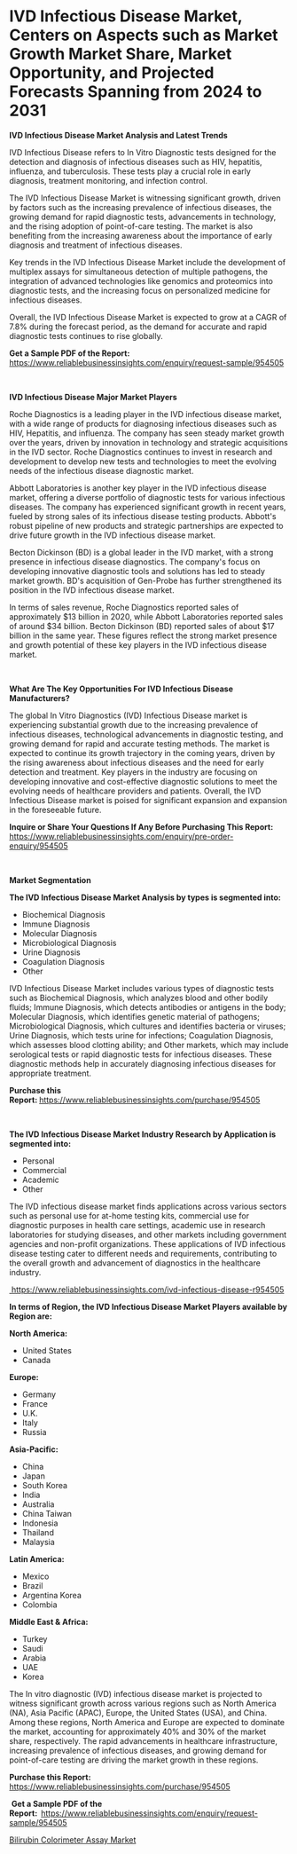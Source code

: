 <p><h1>IVD Infectious Disease Market, Centers on Aspects such as Market Growth Market Share, Market Opportunity, and Projected Forecasts Spanning from 2024 to 2031</h1></p><p><strong>IVD Infectious Disease Market Analysis and Latest Trends</strong></p>
<p><p>IVD Infectious Disease refers to In Vitro Diagnostic tests designed for the detection and diagnosis of infectious diseases such as HIV, hepatitis, influenza, and tuberculosis. These tests play a crucial role in early diagnosis, treatment monitoring, and infection control.</p><p>The IVD Infectious Disease Market is witnessing significant growth, driven by factors such as the increasing prevalence of infectious diseases, the growing demand for rapid diagnostic tests, advancements in technology, and the rising adoption of point-of-care testing. The market is also benefiting from the increasing awareness about the importance of early diagnosis and treatment of infectious diseases.</p><p>Key trends in the IVD Infectious Disease Market include the development of multiplex assays for simultaneous detection of multiple pathogens, the integration of advanced technologies like genomics and proteomics into diagnostic tests, and the increasing focus on personalized medicine for infectious diseases.</p><p>Overall, the IVD Infectious Disease Market is expected to grow at a CAGR of 7.8% during the forecast period, as the demand for accurate and rapid diagnostic tests continues to rise globally.</p></p>
<p><strong>Get a Sample PDF of the Report:&nbsp;</strong> <a href="https://www.reliablebusinessinsights.com/enquiry/request-sample/954505">https://www.reliablebusinessinsights.com/enquiry/request-sample/954505</a></p>
<p>&nbsp;</p>
<p><strong>IVD Infectious Disease Major Market Players</strong></p>
<p><p>Roche Diagnostics is a leading player in the IVD infectious disease market, with a wide range of products for diagnosing infectious diseases such as HIV, Hepatitis, and influenza. The company has seen steady market growth over the years, driven by innovation in technology and strategic acquisitions in the IVD sector. Roche Diagnostics continues to invest in research and development to develop new tests and technologies to meet the evolving needs of the infectious disease diagnostic market.</p><p>Abbott Laboratories is another key player in the IVD infectious disease market, offering a diverse portfolio of diagnostic tests for various infectious diseases. The company has experienced significant growth in recent years, fueled by strong sales of its infectious disease testing products. Abbott's robust pipeline of new products and strategic partnerships are expected to drive future growth in the IVD infectious disease market.</p><p>Becton Dickinson (BD) is a global leader in the IVD market, with a strong presence in infectious disease diagnostics. The company's focus on developing innovative diagnostic tools and solutions has led to steady market growth. BD's acquisition of Gen-Probe has further strengthened its position in the IVD infectious disease market.</p><p>In terms of sales revenue, Roche Diagnostics reported sales of approximately $13 billion in 2020, while Abbott Laboratories reported sales of around $34 billion. Becton Dickinson (BD) reported sales of about $17 billion in the same year. These figures reflect the strong market presence and growth potential of these key players in the IVD infectious disease market.</p></p>
<p>&nbsp;</p>
<p><strong>What Are The Key Opportunities For IVD Infectious Disease Manufacturers?</strong></p>
<p><p>The global In Vitro Diagnostics (IVD) Infectious Disease market is experiencing substantial growth due to the increasing prevalence of infectious diseases, technological advancements in diagnostic testing, and growing demand for rapid and accurate testing methods. The market is expected to continue its growth trajectory in the coming years, driven by the rising awareness about infectious diseases and the need for early detection and treatment. Key players in the industry are focusing on developing innovative and cost-effective diagnostic solutions to meet the evolving needs of healthcare providers and patients. Overall, the IVD Infectious Disease market is poised for significant expansion and expansion in the foreseeable future.</p></p>
<p><strong>Inquire or Share Your Questions If Any Before Purchasing This Report:</strong> <a href="https://www.reliablebusinessinsights.com/enquiry/pre-order-enquiry/954505">https://www.reliablebusinessinsights.com/enquiry/pre-order-enquiry/954505</a></p>
<p>&nbsp;</p>
<p><strong>Market Segmentation</strong></p>
<p><strong>The IVD Infectious Disease Market Analysis by types is segmented into:</strong></p>
<p><ul><li>Biochemical Diagnosis</li><li>Immune Diagnosis</li><li>Molecular Diagnosis</li><li>Microbiological Diagnosis</li><li>Urine Diagnosis</li><li>Coagulation Diagnosis</li><li>Other</li></ul></p>
<p><p>IVD Infectious Disease Market includes various types of diagnostic tests such as Biochemical Diagnosis, which analyzes blood and other bodily fluids; Immune Diagnosis, which detects antibodies or antigens in the body; Molecular Diagnosis, which identifies genetic material of pathogens; Microbiological Diagnosis, which cultures and identifies bacteria or viruses; Urine Diagnosis, which tests urine for infections; Coagulation Diagnosis, which assesses blood clotting ability; and Other markets, which may include serological tests or rapid diagnostic tests for infectious diseases. These diagnostic methods help in accurately diagnosing infectious diseases for appropriate treatment.</p></p>
<p><strong>Purchase this Report:&nbsp;</strong><a href="https://www.reliablebusinessinsights.com/purchase/954505">https://www.reliablebusinessinsights.com/purchase/954505</a></p>
<p>&nbsp;</p>
<p><strong>The IVD Infectious Disease Market Industry Research by Application is segmented into:</strong></p>
<p><ul><li>Personal</li><li>Commercial</li><li>Academic</li><li>Other</li></ul></p>
<p><p>The IVD infectious disease market finds applications across various sectors such as personal use for at-home testing kits, commercial use for diagnostic purposes in health care settings, academic use in research laboratories for studying diseases, and other markets including government agencies and non-profit organizations. These applications of IVD infectious disease testing cater to different needs and requirements, contributing to the overall growth and advancement of diagnostics in the healthcare industry.</p></p>
<p><a href="https://www.reliablebusinessinsights.com/ivd-infectious-disease-r954505">&nbsp;https://www.reliablebusinessinsights.com/ivd-infectious-disease-r954505</a></p>
<p><strong>In terms of Region, the IVD Infectious Disease Market Players available by Region are:</strong></p>
<p>
    <p> <strong> North America: </strong>
        <ul>
            <li>United States</li>
            <li>Canada</li>
        </ul>
        </p> 
    <p> <strong> Europe: </strong>
        <ul>
            <li>Germany</li>
            <li>France</li>
            <li>U.K.</li>
            <li>Italy</li>
            <li>Russia</li>
        </ul>
        </p> 
    <p> <strong> Asia-Pacific: </strong>
        <ul>
            <li>China</li>
            <li>Japan</li>
            <li>South Korea</li>
            <li>India</li>
            <li>Australia</li>
            <li>China Taiwan</li>
            <li>Indonesia</li>
            <li>Thailand</li>
            <li>Malaysia</li>
        </ul>
        </p> 
    <p> <strong> Latin America: </strong>
        <ul>
            <li>Mexico</li>
            <li>Brazil</li>
            <li>Argentina Korea</li>
            <li>Colombia</li>
        </ul>
        </p> 
    <p> <strong> Middle East & Africa: </strong>
        <ul>
            <li>Turkey</li>
            <li>Saudi</li>
            <li>Arabia</li>
            <li>UAE</li>
            <li>Korea</li>
        </ul>
    </p>
    </p>
<p><p>The In vitro diagnostic (IVD) infectious disease market is projected to witness significant growth across various regions such as North America (NA), Asia Pacific (APAC), Europe, the United States (USA), and China. Among these regions, North America and Europe are expected to dominate the market, accounting for approximately 40% and 30% of the market share, respectively. The rapid advancements in healthcare infrastructure, increasing prevalence of infectious diseases, and growing demand for point-of-care testing are driving the market growth in these regions.</p></p>
<p><strong>Purchase this Report: </strong><a href="https://www.reliablebusinessinsights.com/purchase/954505">https://www.reliablebusinessinsights.com/purchase/954505</a></p>
<p>&nbsp;<strong>Get a Sample PDF of the Report:&nbsp;&nbsp;</strong><a href="https://www.reliablebusinessinsights.com/enquiry/request-sample/954505">https://www.reliablebusinessinsights.com/enquiry/request-sample/954505</a></p>
<p><strong></strong></p>
<p><p><a href="https://github.com/francesprichey/Market-Research-Report-List-1/blob/main/bilirubin-colorimeter-assay-market.md">Bilirubin Colorimeter Assay Market</a></p></p>